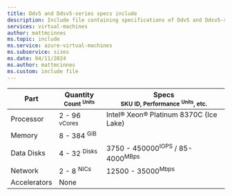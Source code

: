 ```yaml
---
title: Ddv5 and Ddsv5-series specs include
description: Include file containing specifications of Ddv5 and Ddsv5-series VM sizes.
services: virtual-machines
author: mattmcinnes
ms.topic: include
ms.service: azure-virtual-machines
ms.subservice: sizes
ms.date: 04/11/2024
ms.author: mattmcinnes
ms.custom: include file
---
```


| Part | Quantity <br><sup>Count <sup>Units | Specs <br><sup>SKU ID, Performance <sup>Units</sup>, etc.  |
|---|---|---|
| Processor        | 2 - 96 <sup> vCores    | Intel® Xeon® Platinum 8370C (Ice Lake) |
| Memory           | 8 - 384 <sup> GiB      |                                                |
| Data Disks       | 4 - 32 <sup>Disks      | 3750 - 450000<sup>IOPS</sup> / 85-4000<sup>MBps |
| Network          | 2 - 8 <sup> NICs       | 12500 - 35000<sup>Mbps                         |
| Accelerators     | None                   |                                                |